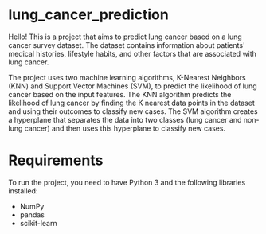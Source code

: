 # lung_cancer_prediction
Hello! This is a project that aims to predict lung cancer based on a lung cancer survey dataset. The dataset contains information about patients' medical histories, lifestyle habits, and other factors that are associated with lung cancer.

The project uses two machine learning algorithms, K-Nearest Neighbors (KNN) and Support Vector Machines (SVM), to predict the likelihood of lung cancer based on the input features. The KNN algorithm predicts the likelihood of lung cancer by finding the K nearest data points in the dataset and using their outcomes to classify new cases. The SVM algorithm creates a hyperplane that separates the data into two classes (lung cancer and non-lung cancer) and then uses this hyperplane to classify new cases.

# Requirements

To run the project, you need to have Python 3 and the following libraries installed:

- NumPy
- pandas
- scikit-learn


